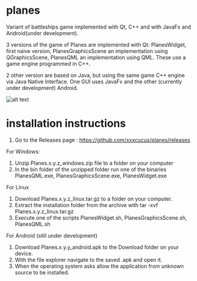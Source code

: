 # planes
Variant of battleships game implemented with Qt, C++ and with JavaFx and Android(under development).

3 versions of the game of Planes are implemented with Qt: PlanesWidget, first naive version,
PlanesGraphicsScene an implementation using QGraphicsScene,
PlanesQML an implementation using QML. These use a game engine programmed in C++.

2 other version are based on Java, but using the same game C++ engine via Java Native Interface.
One GUI uses JavaFx and the other (currently under development) Android.

![alt text](https://github.com/xxxcucus/planes/blob/master/Book/BoardWithPlanes.png)

# installation instructions

1. Go to the Releases page : https://github.com/xxxcucus/planes/releases

For Windows:
1. Unzip Planes.x.y.z_windows.zip file to a folder on your computer
2. In the bin folder of the unzipped folder run one of the binaries PlanesQML.exe, PlanesGraphicsScene.exe, PlanesWidget.exe

For Linux
1. Download Planes.x.y.z_linux.tar.gz to a folder on your computer.
2. Extract the installation folder from the archive with tar -xvf Planes.x.y.z_linux.tar.gz
3. Execute one of the scripts PlanesWidget.sh, PlanesGraphicsScene.sh, PlanesQML.sh

For Android (still under development)
1. Download Planes.x.y.y_android.apk to the Download folder on your device.
2. With the file explorer navigate to the saved .apk and open it.
3. When the operating system asks allow the application from unknown source to be installed.
